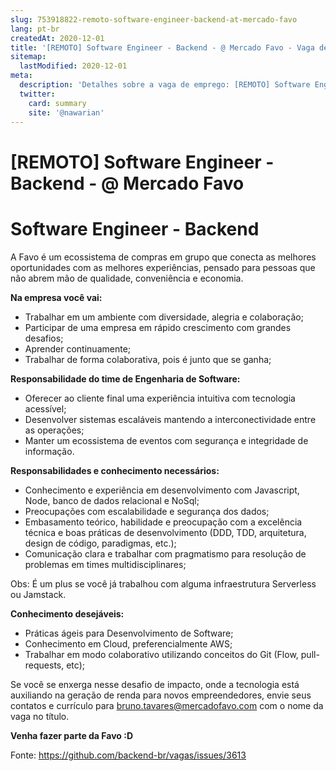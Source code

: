```yaml
---
slug: 753918822-remoto-software-engineer-backend-at-mercado-favo
lang: pt-br
createdAt: 2020-12-01
title: '[REMOTO] Software Engineer - Backend - @ Mercado Favo - Vaga de Emprego'
sitemap:
  lastModified: 2020-12-01
meta:
  description: 'Detalhes sobre a vaga de emprego: [REMOTO] Software Engineer - Backend - @ Mercado Favo'
  twitter:
    card: summary
    site: '@nawarian'
---
```


# [REMOTO] Software Engineer - Backend - @ Mercado Favo

# **Software Engineer - Backend**

A Favo é um ecossistema de compras em grupo que conecta as melhores oportunidades com as melhores experiências, pensado para pessoas que não abrem mão de qualidade, conveniência e economia.

**Na empresa você vai:**

- Trabalhar em um ambiente com diversidade, alegria e colaboração;
- Participar de uma empresa em rápido crescimento com grandes desafios;
- Aprender continuamente;
- Trabalhar de forma colaborativa, pois é junto que se ganha;

**Responsabilidade do time de Engenharia de Software:**

- Oferecer ao cliente final uma experiência intuitiva com tecnologia acessível;
- Desenvolver sistemas escaláveis mantendo a interconectividade entre as operações;
- Manter um ecossistema de eventos com segurança e integridade de informação.

**Responsabilidades e conhecimento necessários:**

- Conhecimento e experiência em desenvolvimento com Javascript, Node, banco de dados relacional e NoSql;
- Preocupações com escalabilidade e segurança dos dados;
- Embasamento teórico, habilidade e preocupação com a excelência técnica e boas práticas de desenvolvimento (DDD, TDD, arquitetura, design de código, paradigmas, etc.);
- Comunicação clara e trabalhar com pragmatismo para resolução de problemas em times multidisciplinares;

Obs: É um plus se você já trabalhou com alguma infraestrutura Serverless ou Jamstack.

**Conhecimento desejáveis:**

- Práticas ágeis para Desenvolvimento de Software;
- Conhecimento em Cloud, preferencialmente AWS;
- Trabalhar em modo colaborativo utilizando conceitos do Git (Flow, pull-requests, etc);

Se você se enxerga nesse desafio de impacto, onde a tecnologia está auxiliando na geração de renda para novos empreendedores, envie seus contatos e currículo para bruno.tavares@mercadofavo.com com o nome da vaga no título.

**Venha fazer parte da Favo :D**

Fonte: https://github.com/backend-br/vagas/issues/3613
